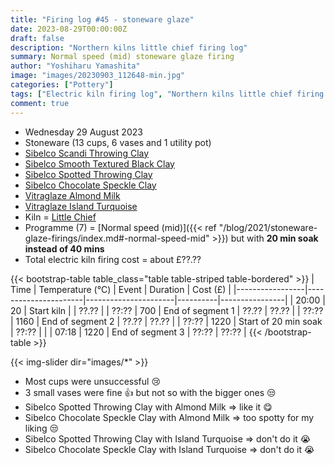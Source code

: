 ```yaml
---
title: "Firing log #45 - stoneware glaze"
date: 2023-08-29T00:00:00Z
draft: false
description: "Northern kilns little chief firing log"
summary: Normal speed (mid) stoneware glaze firing
author: "Yoshiharu Yamashita"
image: "images/20230903_112648-min.jpg"
categories: ["Pottery"]
tags: ["Electric kiln firing log", "Northern kilns little chief firing log", "Firing log", "Stoneware glaze firing"]
comment: true
---
```


- Wednesday 29 August 2023
- Stoneware (13 cups, 6 vases and 1 utility pot)
- [Sibelco Scandi Throwing Clay](https://www.hot-clay.com/sibelce-scandi-throwing.html)
- [Sibelco Smooth Textured Black Clay](https://www.hot-clay.com/sibelco-smooth-textured-black.html)
- [Sibelco Spotted Throwing Clay](https://www.hot-clay.com/sibelco-spotted-throwing.html)
- [Sibelco Chocolate Speckle Clay](https://www.hot-clay.com/sibelco-chocolate-speckle-stoneware.html)
- [Vitraglaze Almond Milk](https://www.hot-clay.com/vitraglaze-stoneware-glaze-almond-milk.html)
- [Vitraglaze Island Turquoise](https://www.hot-clay.com/catalog/product/view/id/5553/s/vitraglaze-stoneware-glaze-island-turquoise/category/364/)
- Kiln = [Little Chief](https://northernkilns.com/products/little-chief)
- Programme (7) = [Normal speed (mid)]({{< ref "/blog/2021/stoneware-glaze-firings/index.md#-normal-speed-mid" >}}) but with **20 min soak instead of 40 mins**
- Total electric kiln firing cost = about &pound;??.??

{{< bootstrap-table table_class="table table-striped table-bordered" >}}
| Time            | Temperature (&deg;C) | Event                | Duration | Cost (&pound;) |
|-----------------|----------------------|----------------------|----------|----------------|
| 20:00           | 20                   | Start kiln           |          | ??.??          |
| ??:??           | 700                  | End of segment 1     | ??.??    | ??.??          |
| ??:??           | 1160                 | End of segment 2     | ??.??    | ??.??          |
| ??:??           | 1220                 | Start of 20 min soak | ??:??    |                |
| 07:18           | 1220                 | End of segment 3     | ??:??    | ??:??          |
{{< /bootstrap-table >}}

{{< img-slider dir="images/*" >}}

- Most cups were unsuccessful :cry:
- 3 small vases were fine :thumbsup: but not so with the bigger ones :unamused:
- Sibelco Spotted Throwing Clay with Almond Milk => like it :yum:
- Sibelco Chocolate Speckle Clay with Almond Milk => too spotty for my liking :unamused:
- Sibelco Spotted Throwing Clay with Island Turquoise => don't do it :sob:
- Sibelco Chocolate Speckle Clay with Island Turquoise => don't do it :sob: